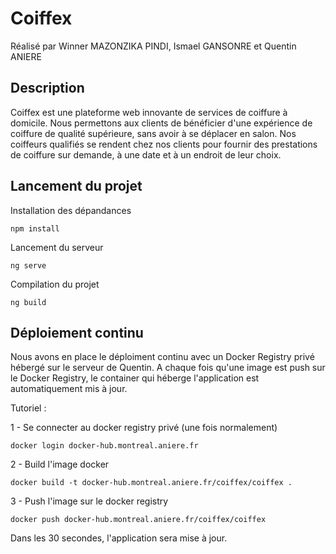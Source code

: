 # Coiffex

Réalisé par Winner MAZONZIKA PINDI, Ismael GANSONRE et Quentin ANIERE 

##  Description

Coiffex est une plateforme web innovante de services de coiffure à domicile. Nous permettons aux clients de bénéficier d'une expérience de coiffure de qualité supérieure, sans avoir à se déplacer en salon. Nos coiffeurs qualifiés se rendent chez nos clients pour fournir des prestations de coiffure sur demande, à une date et à un endroit de leur choix.

## Lancement du projet

Installation des dépandances
```
npm install
```

Lancement du serveur
```
ng serve
```

Compilation du projet
```
ng build
```

## Déploiement continu

Nous avons en place le déploiment continu avec un Docker Registry privé hébergé sur le serveur de Quentin. A chaque fois qu'une image est push sur le Docker Registry, le container qui héberge l'application est automatiquement mis à jour.

Tutoriel :

1 - Se connecter au docker registry privé (une fois normalement)
```
docker login docker-hub.montreal.aniere.fr
```

2 - Build l'image docker
```
docker build -t docker-hub.montreal.aniere.fr/coiffex/coiffex .
```

3 - Push l'image sur le docker registry
```
docker push docker-hub.montreal.aniere.fr/coiffex/coiffex
```

Dans les 30 secondes, l'application sera mise à jour.
